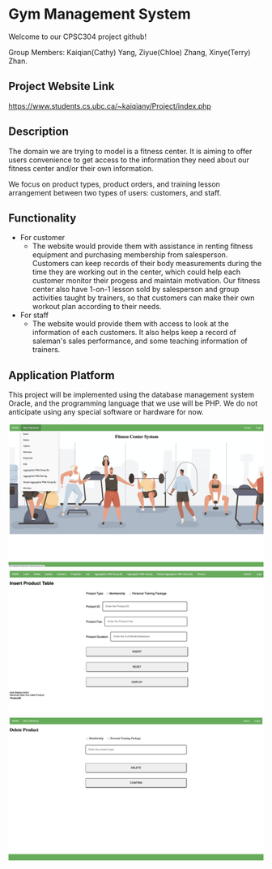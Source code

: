# Gym Management System

Welcome to our CPSC304 project github!

Group Members: Kaiqian(Cathy) Yang, Ziyue(Chloe) Zhang, Xinye(Terry) Zhan.

## Project Website Link

https://www.students.cs.ubc.ca/~kaiqiany/Project/index.php

## Description
The domain we are trying to model is a fitness center. It is aiming to offer users convenience to get access to the information they need about our fitness center and/or their own information. 

We focus on product types, product orders, and training lesson arrangement between two types of users: customers, and staff.

## Functionality
- For customer 
  - The website would provide them with assistance in renting fitness equipment and purchasing membership from salesperson. Customers can keep records of their body measurements during the time they are working out in the center, which could help each customer monitor their progess and maintain motivation. Our fitness center also have 1-on-1 lesson sold by salesperson and group activities taught by trainers, so that customers can make their own workout plan according to their needs.
- For staff
  - The website would provide them with access to look at the information of each customers. It also helps keep a record of saleman's sales performance, and some teaching information of trainers.

## Application Platform 
This project will be implemented using the database management system Oracle, and the programming language that we use will be PHP. We do not anticipate using any special software or hardware for now.

<img title="demo0" src="./images/sample0.png">
<img title="demo1" src="./images/sample1.jpeg">
<img title="demo2" src="./images/sample2.png">
